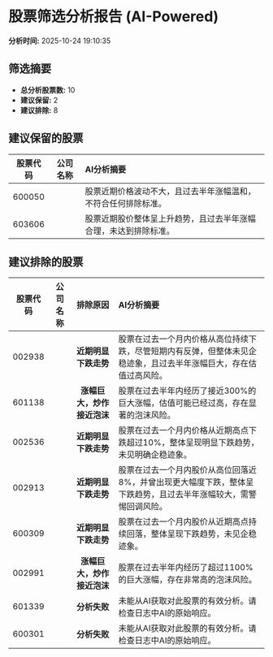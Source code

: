 # 股票筛选分析报告 (AI-Powered)

**分析时间:** 2025-10-24 19:10:35

## 筛选摘要

- **总分析股票数:** 10
- **建议保留:** 2
- **建议排除:** 8

## 建议保留的股票

| 股票代码 | 公司名称 | AI分析摘要 |
|:---:|:---:|:---|
| 600050 |  | 股票近期价格波动不大，且过去半年涨幅温和，不符合任何排除标准。 |
| 603606 |  | 股票近期股价整体呈上升趋势，且过去半年涨幅合理，未达到排除标准。 |

## 建议排除的股票

| 股票代码 | 公司名称 | 排除原因 | AI分析摘要 |
|:---:|:---:|:---:|:---|
| 002938 |  | **近期明显下跌走势** | 股票在过去一个月内价格从高位持续下跌，尽管短期内有反弹，但整体未见企稳迹象，且过去半年涨幅巨大，存在估值过高风险。 |
| 601138 |  | **涨幅巨大，炒作接近泡沫** | 股票在过去半年内经历了接近300%的巨大涨幅，估值可能已经过高，存在显著的泡沫风险。 |
| 002536 |  | **近期明显下跌走势** | 股票在过去一个月内价格从近期高点下跌超过10%，整体呈现明显下跌趋势，未见明确企稳迹象。 |
| 002913 |  | **近期明显下跌走势** | 股票在过去一个月内股价从高位回落近8%，并曾出现更大幅度下跌，整体呈下跌趋势，且过去半年涨幅较大，需警惕回调风险。 |
| 600309 |  | **近期明显下跌走势** | 股票在过去一个月内股价从近期高点持续回落，整体呈现下跌趋势，未见企稳迹象。 |
| 002991 |  | **涨幅巨大，炒作接近泡沫** | 股票在过去半年内经历了超过1100%的巨大涨幅，存在非常高的泡沫风险。 |
| 601339 |  | **分析失败** | 未能从AI获取对此股票的有效分析。请检查日志中AI的原始响应。 |
| 600301 |  | **分析失败** | 未能从AI获取对此股票的有效分析。请检查日志中AI的原始响应。 |
